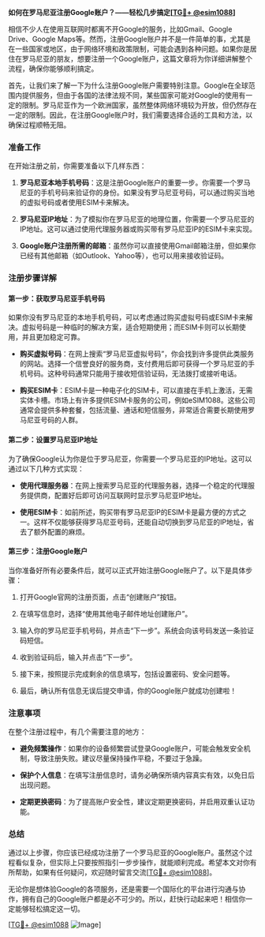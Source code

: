 **如何在罗马尼亚注册Google账户？——轻松几步搞定[[TG💪+ @esim1088](https://t.me/s/esim1088)]**

相信不少人在使用互联网时都离不开Google的服务，比如Gmail、Google Drive、Google Maps等。然而，注册Google账户并不是一件简单的事，尤其是在一些国家或地区，由于网络环境和政策限制，可能会遇到各种问题。如果你是居住在罗马尼亚的朋友，想要注册一个Google账户，这篇文章将为你详细讲解整个流程，确保你能够顺利搞定。

首先，让我们来了解一下为什么注册Google账户需要特别注意。Google在全球范围内提供服务，但由于各国的法律法规不同，某些国家可能对Google的使用有一定的限制。罗马尼亚作为一个欧洲国家，虽然整体网络环境较为开放，但仍然存在一定的限制。因此，在注册Google账户时，我们需要选择合适的工具和方法，以确保过程顺畅无阻。

### 准备工作

在开始注册之前，你需要准备以下几样东西：

1. **罗马尼亚本地手机号码**：这是注册Google账户的重要一步。你需要一个罗马尼亚的手机号码来验证你的身份。如果没有罗马尼亚号码，可以通过购买当地的虚拟号码或者使用ESIM卡来解决。
   
2. **罗马尼亚IP地址**：为了模拟你在罗马尼亚的地理位置，你需要一个罗马尼亚的IP地址。这可以通过使用代理服务器或购买带有罗马尼亚IP的ESIM卡来实现。

3. **Google账户注册所需的邮箱**：虽然你可以直接使用Gmail邮箱注册，但如果你已经有其他邮箱（如Outlook、Yahoo等），也可以用来接收验证码。

### 注册步骤详解

#### 第一步：获取罗马尼亚手机号码

如果你没有罗马尼亚的本地手机号码，可以考虑通过购买虚拟号码或ESIM卡来解决。虚拟号码是一种临时的解决方案，适合短期使用；而ESIM卡则可以长期使用，并且更加稳定可靠。

- **购买虚拟号码**：在网上搜索“罗马尼亚虚拟号码”，你会找到许多提供此类服务的网站。选择一个信誉良好的服务商，支付费用后即可获得一个罗马尼亚的手机号码。这种号码通常只能用于接收短信验证码，无法拨打或接听电话。

- **购买ESIM卡**：ESIM卡是一种电子化的SIM卡，可以直接在手机上激活，无需实体卡槽。市场上有许多提供ESIM卡服务的公司，例如eSIM1088。这些公司通常会提供多种套餐，包括流量、通话和短信服务，非常适合需要长期使用罗马尼亚号码的人群。

#### 第二步：设置罗马尼亚IP地址

为了确保Google认为你是位于罗马尼亚，你需要一个罗马尼亚的IP地址。这可以通过以下几种方式实现：

- **使用代理服务器**：在网上搜索罗马尼亚的代理服务器，选择一个稳定的代理服务提供商，配置好后即可访问互联网时显示罗马尼亚IP地址。

- **使用ESIM卡**：如前所述，购买带有罗马尼亚IP的ESIM卡是最方便的方式之一。这样不仅能够获得罗马尼亚号码，还能自动切换到罗马尼亚的IP地址，省去了额外配置的麻烦。

#### 第三步：注册Google账户

当你准备好所有必要条件后，就可以正式开始注册Google账户了。以下是具体步骤：

1. 打开Google官网的注册页面，点击“创建账户”按钮。

2. 在填写信息时，选择“使用其他电子邮件地址创建账户”。

3. 输入你的罗马尼亚手机号码，并点击“下一步”。系统会向该号码发送一条验证码短信。

4. 收到验证码后，输入并点击“下一步”。

5. 接下来，按照提示完成剩余的信息填写，包括设置密码、安全问题等。

6. 最后，确认所有信息无误后提交申请，你的Google账户就成功创建啦！

### 注意事项

在整个注册过程中，有几个需要注意的地方：

- **避免频繁操作**：如果你的设备频繁尝试登录Google账户，可能会触发安全机制，导致注册失败。建议尽量保持操作平稳，不要过于急躁。

- **保护个人信息**：在填写注册信息时，请务必确保所填内容真实有效，以免日后出现问题。

- **定期更换密码**：为了提高账户安全性，建议定期更换密码，并启用双重认证功能。

### 总结

通过以上步骤，你应该已经成功注册了一个罗马尼亚的Google账户。虽然这个过程看似复杂，但实际上只要按照指引一步步操作，就能顺利完成。希望本文对你有所帮助，如果有任何疑问，欢迎随时留言交流[[TG💪+ @esim1088](https://t.me/s/esim1088)]。

无论你是想体验Google的各项服务，还是需要一个国际化的平台进行沟通与协作，拥有自己的Google账户都是必不可少的。所以，赶快行动起来吧！相信你一定能够轻松搞定这一切。

[[TG💪+ @esim1088](https://t.me/s/esim1088) ![Image](https://i.postimg.cc/4NQfJmqS/Snipaste-2025-05-13-00-14-12.png)]